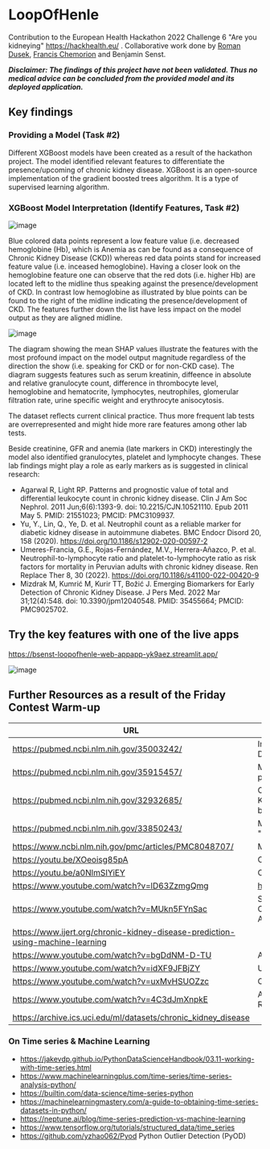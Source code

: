 # LoopOfHenle

Contribution to the European Health Hackathon 2022 Challenge 6 "Are you kidneying" https://hackhealth.eu/ . Collaborative work done by [Roman Dusek](roman-dusek
), [Francis Chemorion](https://github.com/kchemorion) and Benjamin Senst.

***Disclaimer: The findings of this project have not been validated. Thus no medical advice can be concluded from the provided model and its deployed application.***

## Key findings

### Providing a Model (Task #2)

Different XGBoost models have been created as a result of the hackathon project. The model identified relevant features to differentiate the presence/upcoming of chronic kidney disease. XGBoost is an open-source implementation of the gradient boosted trees algorithm. It is a type of supervised learning algorithm.

### XGBoost Model Interpretation (Identify Features, Task #2)

![image](https://user-images.githubusercontent.com/8211411/204102327-f222d19e-b6aa-4c99-8eb0-770912e9a600.png)

Blue colored data points represent a low feature value (i.e. decreased hemoglobine (Hb), which is Anemia as can be found as a consequence of Chronic Kidney Disease (CKD)) whereas red data points stand for increased feature value (i.e. inceased hemoglobine). Having a closer look on the hemoglobine feature one can observe that the red dots (i.e. higher Hb) are located left to the midline thus speaking against the presence/development of CKD. In contrast low hemoglobine as illustrated by blue points can be found to the right of the midline indicating the presence/development of CKD. The features further down the list have less impact on the model output as they are aligned midline.

![image](https://user-images.githubusercontent.com/8211411/204102346-a140b188-1197-449e-8b91-73e1b116065e.png)

The diagram showing the mean SHAP values illustrate the features with the most profound impact on the model output magnitude regardless of the direction the show (i.e. speaking for CKD or for non-CKD case). The diagram suggests features such as serum kreatinin, diffeence in absolute and relative granulocyte count, difference in thrombocyte level, hemoglobine and hematocrite, lymphocytes, neutrophiles, glomerular filtration rate, urine specific weight and erythrocyte anisocytosis.

The dataset reflects current clinical practice. Thus more frequent lab tests are overrepresented and might hide more rare features among other lab tests.

Beside creatinine, GFR and anemia (late markers in CKD) interestingly the model also identified granulocytes, platelet and lymphocyte changes. These lab findings might play a role as early markers as is suggested in clinical research:

* Agarwal R, Light RP. Patterns and prognostic value of total and differential leukocyte count in chronic kidney disease. Clin J Am Soc Nephrol. 2011 Jun;6(6):1393-9. doi: 10.2215/CJN.10521110. Epub 2011 May 5. PMID: 21551023; PMCID: PMC3109937.
* Yu, Y., Lin, Q., Ye, D. et al. Neutrophil count as a reliable marker for diabetic kidney disease in autoimmune diabetes. BMC Endocr Disord 20, 158 (2020). https://doi.org/10.1186/s12902-020-00597-2
* Umeres-Francia, G.E., Rojas-Fernández, M.V., Herrera-Añazco, P. et al. Neutrophil-to-lymphocyte ratio and platelet-to-lymphocyte ratio as risk factors for mortality in Peruvian adults with chronic kidney disease. Ren Replace Ther 8, 30 (2022). https://doi.org/10.1186/s41100-022-00420-9
* Mizdrak M, Kumrić M, Kurir TT, Božić J. Emerging Biomarkers for Early Detection of Chronic Kidney Disease. J Pers Med. 2022 Mar 31;12(4):548. doi: 10.3390/jpm12040548. PMID: 35455664; PMCID: PMC9025702.

## Try the key features with one of the live apps

https://bsenst-loopofhenle-web-appapp-yk9aez.streamlit.app/

![image](https://user-images.githubusercontent.com/8211411/204124133-48d2426b-3f1a-4c50-8ac6-7207b4c9f585.png)

## Further Resources as a result of the Friday Contest Warm-up

|URL|Description|
|---|---|
| https://pubmed.ncbi.nlm.nih.gov/35003242/ | Implementation of Machine Learning Models for the Prevention of Kidney Diseases (CKD) or Their Derivatives |
| https://pubmed.ncbi.nlm.nih.gov/35915457/ | Machine learning algorithms' accuracy in predicting kidney disease progression: a systematic review and meta-analysis | 
| https://pubmed.ncbi.nlm.nih.gov/32932685/ | Optimized Identification of Advanced Chronic Kidney Disease and Absence of Kidney Disease by Combining Different Electronic Health Data Resources and by Applying Machine Learning Strategies |
| https://pubmed.ncbi.nlm.nih.gov/33850243/ | Medical records-based chronic kidney disease phenotype for clinical care and "big data" observational and genetic studies | https://pubmed.ncbi.nlm.nih.gov/32424281/ | Integrated multi-omics approaches to improve classification of chronic kidney disease | 
| https://www.ncbi.nlm.nih.gov/pmc/articles/PMC8048707/ | Machine learning, the kidney, and genotype-phenotype analysis |
| https://youtu.be/XOeoisg85pA | Chronic Kidney Disease Prediction using Machine learning |
| https://youtu.be/a0NlmSIYiEY | Chronic Kidney Disease prediction using Machine Learning |
| https://www.youtube.com/watch?v=lD63ZzmgQmg | https://github.com/pg815/Kidney_Cancer_Prediction_Using_Machine_Learning |
| https://www.youtube.com/watch?v=MUkn5FYnSac | Survey on Prediction of Chronic Kidney Disease Using Data Mining Classification Techniques and Feature Selection.International Conference on Advances in Computer Science, Engineering and Technology – ICACSET’18 |
| https://www.ijert.org/chronic-kidney-disease-prediction-using-machine-learning |
| https://www.youtube.com/watch?v=bgDdNM-D-TU | A Machine Learning Methodology for Diagnosing Chronic Kidney Disease | Python IEEE Project |
| https://www.youtube.com/watch?v=idXF9JFBjZY | Using machine learning for the early prediction of chronic kidney disease |
| https://www.youtube.com/watch?v=uxMvHSUOZzc | Chronic Kidney Disease Prediction Using Python & Machine Learning |
| https://www.youtube.com/watch?v=4C3dJmXnpkE | A Machine Learning Methodology for Diagnosing Chronic Kidney Disease: A Review |
| https://archive.ics.uci.edu/ml/datasets/chronic_kidney_disease |

### On Time series & Machine Learning

* https://jakevdp.github.io/PythonDataScienceHandbook/03.11-working-with-time-series.html
* https://www.machinelearningplus.com/time-series/time-series-analysis-python/
* https://builtin.com/data-science/time-series-python
* https://machinelearningmastery.com/a-guide-to-obtaining-time-series-datasets-in-python/
* https://neptune.ai/blog/time-series-prediction-vs-machine-learning
* https://www.tensorflow.org/tutorials/structured_data/time_series
* https://github.com/yzhao062/Pyod Python Outlier Detection (PyOD)
